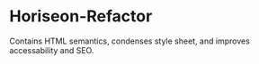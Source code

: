 # Horiseon-Refactor
Contains HTML semantics, condenses style sheet, and improves accessability and SEO.
